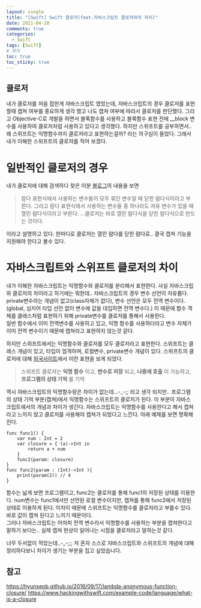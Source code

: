 ```yaml
---
layout: single
title: "[Swift] Swift 클로저(feat.자바스크립트 클로저와의 차이)"
date: 2021-04-20
comments: true
categories:
  - Swift
tags: [Swift]
# 목차
toc: true
toc_sticky: true
---
```


## 클로저 ##
내가 클로저를 처음 접한게 자바스크립트 였었는데, 자바스크립트의 경우 클로저를 표현할때 캡쳐 여부를 중요하게 생각 했고 나도 캡쳐 여부에 따라서 클로저를 판단했다.
그리고 Objective-C로 개발을 하면서 블록함수를 사용하고 블록함수 표현 전에 __block 변수를 사용하여 클로저처럼 사용하고 있다고 생각했다.
하지만 스위프트를 공부하면서.. 왜 스위프트는 익명함수까지 클로저라고 표현하는걸까? 라는 의구심이 들었다. 그래서 내가 이해한 스위프트의 클로저를 적어 보겠다.

# 일반적인 클로저의 경우 
내가 클로저에 대해 검색하다 찾은 이분 [블로그](https://hyunseob.github.io/2016/09/17/lambda-anonymous-function-closure/)의 내용을 보면
> 람다 표현식에서 사용하는 변수들이 모두 묶인 변수일 때 닫힌 람다식이라고 부른다. 그리고 람다 표현식에서 사용하는 변수들 중 하나라도 자유 변수가 있을 때 열린 람다식이라고 부른다.
> ...클로저는 바로 열린 람다식을 닫힌 람다식으로 만드는 것이다.  


이라고 설명하고 있다. 한마디로 클로저는 열린 람다를 닫힌 람다로.. 결국 캡쳐 기능을 지원해야 한다고 볼수 있다.

# 자바스크립트와 스위프트 클로저의 차이
내가 이해한 자바스크립트는 익명함수와 클로저를 분리해서 표현한다. 사실 자바스크립와 클로저의 차이라고 하기에는 뭐한데..
자바스크립트의 경우 변수 선언이 자유롭다. private변수라는 개념이 없고(class자체가 없다), 변수 선언은 모두 전역 변수이다.(global, 심지어 타입 선언 없이 변수에 값을 대입하면 전역 변수다.)
이 때문에 함수 객체를 클래스처럼 표현하기 위해 private변수를 클로저를 통해서 사용한다.  
일반 함수에서 이미 전역변수를 사용하고 있고, 익명 함수를 사용하더라고 변수 자체가 이미 전역 변수이기 때문에 캡쳐라고 표현하지 않는것 같다.

하지만 스위프트에서는 익명함수와 클로저를 모두 클로저라고 표현한다. 스위프트는 클래스 개념이 있고, 타입이 엄격하며, 로컬변수, private변수 개념이 있다.
스위프트의 클로저에 대해 [외국사이트](https://www.hackingwithswift.com/example-code/language/what-is-a-closure)에서 이런 표현을 보게 되었다.
> 스위프트 클로저는 **익명 함수** 이고, **변수로 저장** 되고, **나중에 호출** 이 가능하고, **프로그램의 상태 기억** 를 기억

역시 자바스크립트의 익명함수랑은 차이가 없는데...-_-;; 라고 생각 되지만..
프로그램의 상태 기억 부분(캡쳐)에서 익명함수는 스위프트의 클로저가 된다. 이 부분이 자바스크립트에서의 개념과 차이가 생긴다. 자바스크립트는 익명함수를 사용한다고 해서 캡쳐라고 느끼지 않고 클로저를 사용해야 캡쳐가 되었다고 느낀다.
아래 예제를 보면 명확해진다.
```
func func1() {
    var num : Int = 2
    var closure = { (a)->Int in
        return a + num
    }
    func2(param: closure)
}
func func2(param : (Int)->Int ){
    print(param(2)) // 4
} 
```
함수는 넓게 보면 프로그램이고, func2는 클로저를 통해 func1의 저장된 상태를 이용한다.
num변수는 func1에서만 선언된 로컬 변수이지만, 캡쳐를 통해 func2에서 저장된 상태로 이용하게 된다.
이차이 때문에 스위프트는 익명함수를 클로저라고 부를수 있다. 바로 값이 캡쳐 된다고 느끼기 때문이다.  
그러나 자바스크립트는 어차피 전역 변수라서 익명함수를 사용하는 부분을 캡쳐한다고 말하기 보다는.. 실제 캡쳐 현상이 일어나는 시점을 클로저라고 말하는것 같다.

너무 두서없이 적었는데..-_-;;; 저 혼자 스스로 자바스크립트와 스위프트의 개념에 대해 정리하다보니 차이가 생기는 부분을 집고 싶었습니다.

## 참고
<https://hyunseob.github.io/2016/09/17/lambda-anonymous-function-closure/>
<https://www.hackingwithswift.com/example-code/language/what-is-a-closure>
